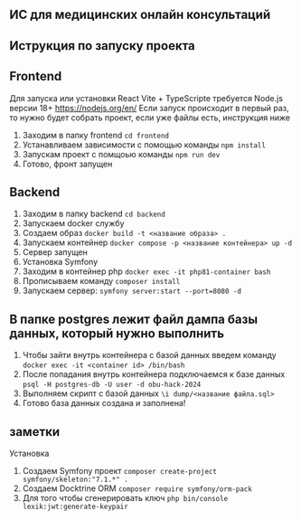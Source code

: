 ## ИС для медицинских онлайн консультаций

## Иструкция по запуску проекта

## Frontend

Для запуска или установки React Vite + TypeScripte требуется Node.js версии 18+ https://nodejs.org/en/
Если запуск происходит в первый раз, то нужно будет собрать проект, если уже файлы есть, инструкция ниже

1. Заходим в папку frontend `cd frontend`
2. Устанавливаем зависимости с помощью команды `npm install`
3. Запускам проект с помщоью команды `npm run dev`
4. Готово, фронт запущен

## Backend

1. Заходим в папку backend `cd backend`
2. Запускаем docker службу
3. Создаем образ `docker build -t <название образа> .`
4. Запускаем контейнер `docker compose -p <название контейнера> up -d`
5. Сервер запущен
6. Установка Symfony
7. Заходим в контейнер php `docker exec -it php81-container bash`
8. Прописываем команду `composer install`
9. Запускаем сервер: `symfony server:start --port=8080 -d`

## В папке postgres лежит файл дампа базы данных, который нужно выполнить

1. Чтобы зайти внутрь контейнера с базой данных введем команду `docker exec -it <container id> /bin/bash`
2. После попадания внутрь контейнера подключаемся к базе данных `psql -H postgres-db -U user -d obu-hack-2024`
3. Выполняем скрипт с базой данных `\i dump/<название файла.sql>`
4. Готово база данных создана и заполнена!

## заметки

Установка

1. Создаем Symfony проект `composer create-project symfony/skeleton:"7.1.*" .`
2. Создаем Docktrine ORM `composer require symfony/orm-pack`
3. Для того чтобы сгенерировать ключ `php bin/console lexik:jwt:generate-keypair`
